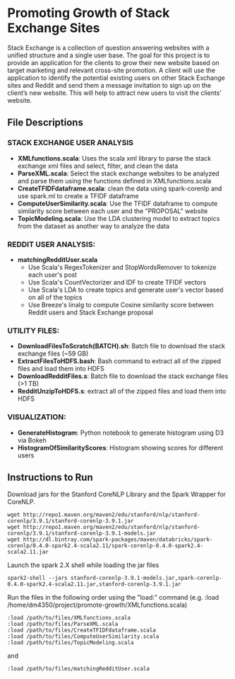 
# Promoting Growth of Stack Exchange Sites

Stack Exchange is a collection of question answering
websites with a unified structure and a single user base. The
goal for this project is to provide an application for the clients to
grow their new website based on target marketing and relevant
cross-site promotion. A client will use the application to identify
the potential existing users on other Stack Exchange sites and
Reddit and send them a message invitation to sign up on the
client’s new website. This will help to attract new users to visit
the clients’ website.

## File Descriptions

### STACK EXCHANGE USER ANALYSIS

- **XMLfunctions.scala**: Uses the scala xml library to parse the stack exchange xml files and select, filter, and clean the data
- **ParseXML.scala**: Select the stack exchange websites to be analyzed and parse them using the functions defined in XMLfunctions.scala
- **CreateTFIDFdataframe.scala**: clean the data using spark-corenlp and use spark.ml to create a TFIDF dataframe
- **ComputeUserSimilarity.scala**: Use the TFIDF dataframe to compute similarity score between each user and the "PROPOSAL" website
- **TopicModeling.scala**: Use the LDA clustering model to extract topics from the dataset as another way to analyze the data

### REDDIT USER ANALYSIS:

- **matchingRedditUser.scala**
  - Use Scala's RegexTokenizer and StopWordsRemover to tokenize each user's post
  - Use Scala's CountVectorizer and IDF to create TFIDF vectors
  - Use Scala's LDA to create topics and generate user's vector based on all of the topics
  - Use Breeze's linalg to compute Cosine similarity score between Reddit users and Stack Exchange proposal

### UTILITY FILES:

- **DownloadFilesToScratch(BATCH).sh**: Batch file to download the stack exchange files (~59 GB)
- **ExtractFilesToHDFS.bash**: Bash command to extract all of the zipped files and load them into HDFS
- **DownloadRedditFiles.s**: Batch file to download the stack exchange files (>1 TB)
- **RedditUnzipToHDFS.s**: extract all of the zipped files and load them into HDFS

### VISUALIZATION:

- **GenerateHistogram**: Python notebook to generate histogram using D3 via Bokeh
- **HistogramOfSimilarityScores**: Histogram showing scores for different users


## Instructions to Run

Download jars for the Stanford CoreNLP Library and the Spark Wrapper for CoreNLP.
```
wget http://repo1.maven.org/maven2/edu/stanford/nlp/stanford-corenlp/3.9.1/stanford-corenlp-3.9.1.jar
wget http://repo1.maven.org/maven2/edu/stanford/nlp/stanford-corenlp/3.9.1/stanford-corenlp-3.9.1-models.jar
wget http://dl.bintray.com/spark-packages/maven/databricks/spark-corenlp/0.4.0-spark2.4-scala2.11/spark-corenlp-0.4.0-spark2.4-scala2.11.jar
```
Launch the spark 2.X shell while loading the jar files
```
spark2-shell --jars stanford-corenlp-3.9.1-models.jar,spark-corenlp-0.4.0-spark2.4-scala2.11.jar,stanford-corenlp-3.9.1.jar
```

Run the files in the following order using the "load:" command (e.g. :load /home/dm4350/project/promote-growth/XMLfunctions.scala)
```
:load /path/to/files/XMLfunctions.scala
:load /path/to/files/ParseXML.scala
:load /path/to/files/CreateTFIDFdataframe.scala
:load /path/to/files/ComputeUserSimilarity.scala
:load /path/to/files/TopicModeling.scala
```
and
```
:load /path/to/files/matchingRedditUser.scala

```





<!---

sortedUsers.coalesce(1).write.csv("hdfs:///user/dm4350/project/coalesce1")

hdfs dfs -ls /user/dm4350/project/coalesce1
hdfs dfs -copyToLocal /user/dm4350/project/coalesce1/ /home/dm4350/project/



.
.
.
.

---------------------------------------------------------------
REFERENCE GUIDE:

## Project title
A little info about your project and/ or overview that explains **what** the project is about.

## Motivation
A short description of the motivation behind the creation and maintenance of the project. This should explain **why** the project exists.

## Build status
Build status of continus integration i.e. travis, appveyor etc. Ex. -

[![Build Status](https://travis-ci.org/akashnimare/foco.svg?branch=master)](https://travis-ci.org/akashnimare/foco)
[![Windows Build Status](https://ci.appveyor.com/api/projects/status/github/akashnimare/foco?branch=master&svg=true)](https://ci.appveyor.com/project/akashnimare/foco/branch/master)

## Code style
If you're using any code style like xo, standard etc. That will help others while contributing to your project. Ex. -

[![js-standard-style](https://img.shields.io/badge/code%20style-standard-brightgreen.svg?style=flat)](https://github.com/feross/standard)

## Screenshots
Include logo/demo screenshot etc.

## Tech/framework used
Ex. -

<b>Built with</b>
- [Electron](https://electron.atom.io)

## Features
What makes your project stand out?

## Code Example
Show what the library does as concisely as possible, developers should be able to figure out **how** your project solves their problem by looking at the code example. Make sure the API you are showing off is obvious, and that your code is short and concise.

## Installation
Provide step by step series of examples and explanations about how to get a development env running.

## API Reference

Depending on the size of the project, if it is small and simple enough the reference docs can be added to the README. For medium size to larger projects it is important to at least provide a link to where the API reference docs live.

## Tests
Describe and show how to run the tests with code examples.

## How to use?
If people like your project they’ll want to learn how they can use it. To do so include step by step guide to use your project.

## Contribute

Let people know how they can contribute into your project. A [contributing guideline](https://github.com/zulip/zulip-electron/blob/master/CONTRIBUTING.md) will be a big plus.

## Credits
Give proper credits. This could be a link to any repo which inspired you to build this project, any blogposts or links to people who contrbuted in this project.

#### Anything else that seems useful

## License
A short snippet describing the license (MIT, Apache etc)

MIT © [Yourname]()
-->
